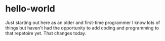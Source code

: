 # hello-world
Just starting out here as an older and first-time programmer
I know lots of things but haven't had the opportunity to add coding and programming to that repetoire yet.  That changes today.
